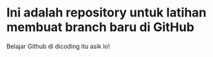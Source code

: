 # Ini adalah repository untuk latihan membuat branch baru di GitHub
Belajar Github di dicoding itu asik lo!
